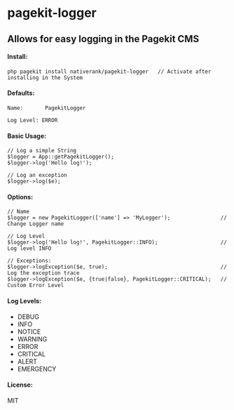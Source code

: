 # pagekit-logger
## Allows for easy logging in the Pagekit CMS

#### Install:
```
php pagekit install nativerank/pagekit-logger   // Activate after installing in the System
```

#### Defaults:
```
Name:       PagekitLogger

Log Level: ERROR
```

#### Basic Usage:
```
// Log a simple String
$logger = App::getPagekitLogger();
$logger->log('Hello log!');

// Log an exception
$logger->log($e);
```

#### Options:
```
// Name
$logger = new PagekitLogger(['name'] => 'MyLogger');                // Change Logger name

// Log Level
$logger->log('Hello log!', PagekitLogger::INFO);                    // Log level INFO

// Exceptions:
$logger->logException($e, true);                                    // Log the exception trace
$logger->logException($e, {true|false}, PagekitLogger::CRITICAL);   // Custom Error Level
```

#### Log Levels:
<ul>
    <li>DEBUG</li>
    <li>INFO</li>
    <li>NOTICE</li>
    <li>WARNING</li>
    <li>ERROR</li>
    <li>CRITICAL</li>
    <li>ALERT</li>
    <li>EMERGENCY</li>
</ul>

#### License:
MIT
